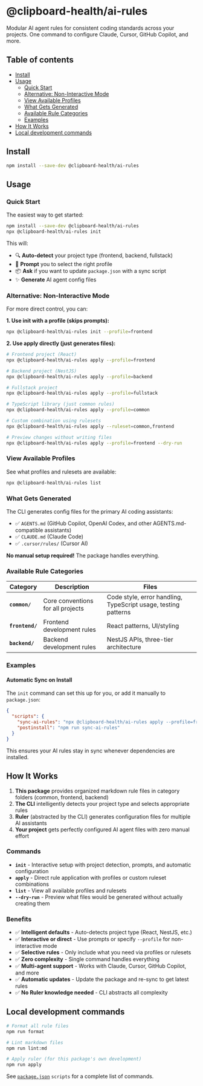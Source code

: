 # @clipboard-health/ai-rules <!-- omit from toc -->

Modular AI agent rules for consistent coding standards across your projects. One command to configure Claude, Cursor, GitHub Copilot, and more.

## Table of contents <!-- omit from toc -->

- [Install](#install)
- [Usage](#usage)
  - [Quick Start](#quick-start)
  - [Alternative: Non-Interactive Mode](#alternative-non-interactive-mode)
  - [View Available Profiles](#view-available-profiles)
  - [What Gets Generated](#what-gets-generated)
  - [Available Rule Categories](#available-rule-categories)
  - [Examples](#examples)
- [How It Works](#how-it-works)
- [Local development commands](#local-development-commands)

## Install

```bash
npm install --save-dev @clipboard-health/ai-rules
```

## Usage

### Quick Start

The easiest way to get started:

```bash
npm install --save-dev @clipboard-health/ai-rules
npx @clipboard-health/ai-rules init
```

This will:

- 🔍 **Auto-detect** your project type (frontend, backend, fullstack)
- 💬 **Prompt** you to select the right profile
- 📦 **Ask** if you want to update `package.json` with a sync script
- ✨ **Generate** AI agent config files

### Alternative: Non-Interactive Mode

For more direct control, you can:

**1. Use init with a profile (skips prompts):**

```bash
npx @clipboard-health/ai-rules init --profile=frontend
```

**2. Use apply directly (just generates files):**

```bash
# Frontend project (React)
npx @clipboard-health/ai-rules apply --profile=frontend

# Backend project (NestJS)
npx @clipboard-health/ai-rules apply --profile=backend

# Fullstack project
npx @clipboard-health/ai-rules apply --profile=fullstack

# TypeScript library (just common rules)
npx @clipboard-health/ai-rules apply --profile=common

# Custom combination using rulesets
npx @clipboard-health/ai-rules apply --ruleset=common,frontend

# Preview changes without writing files
npx @clipboard-health/ai-rules apply --profile=frontend --dry-run
```

### View Available Profiles

See what profiles and rulesets are available:

```bash
npx @clipboard-health/ai-rules list
```

### What Gets Generated

The CLI generates config files for the primary AI coding assistants:

- ✅ `AGENTS.md` (GitHub Copilot, OpenAI Codex, and other AGENTS.md-compatible assistants)
- ✅ `CLAUDE.md` (Claude Code)
- ✅ `.cursor/rules/` (Cursor AI)

**No manual setup required!** The package handles everything.

### Available Rule Categories

| Category        | Description                       | Files                                                          |
| --------------- | --------------------------------- | -------------------------------------------------------------- |
| **`common/`**   | Core conventions for all projects | Code style, error handling, TypeScript usage, testing patterns |
| **`frontend/`** | Frontend development rules        | React patterns, UI/styling                                     |
| **`backend/`**  | Backend development rules         | NestJS APIs, three-tier architecture                           |

### Examples

#### Automatic Sync on Install

The `init` command can set this up for you, or add it manually to `package.json`:

```json
{
  "scripts": {
    "sync-ai-rules": "npx @clipboard-health/ai-rules apply --profile=frontend",
    "postinstall": "npm run sync-ai-rules"
  }
}
```

This ensures your AI rules stay in sync whenever dependencies are installed.

## How It Works

1. **This package** provides organized markdown rule files in category folders (common, frontend, backend)
2. **The CLI** intelligently detects your project type and selects appropriate rules
3. **Ruler** (abstracted by the CLI) generates configuration files for multiple AI assistants
4. **Your project** gets perfectly configured AI agent files with zero manual effort

### Commands

- **`init`** - Interactive setup with project detection, prompts, and automatic configuration
- **`apply`** - Direct rule application with profiles or custom ruleset combinations
- **`list`** - View all available profiles and rulesets
- **`--dry-run`** - Preview what files would be generated without actually creating them

### Benefits

- ✅ **Intelligent defaults** - Auto-detects project type (React, NestJS, etc.)
- ✅ **Interactive or direct** - Use prompts or specify `--profile` for non-interactive mode
- ✅ **Selective rules** - Only include what you need via profiles or rulesets
- ✅ **Zero complexity** - Single command handles everything
- ✅ **Multi-agent support** - Works with Claude, Cursor, GitHub Copilot, and more
- ✅ **Automatic updates** - Update the package and re-sync to get latest rules
- ✅ **No Ruler knowledge needed** - CLI abstracts all complexity

## Local development commands

```bash
# Format all rule files
npm run format

# Lint markdown files
npm run lint:md

# Apply ruler (for this package's own development)
npm run apply
```

See [`package.json`](./package.json) `scripts` for a complete list of commands.
